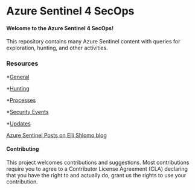 # Azure Sentinel 4 SecOps

#### Welcome to the Azure Sentinel 4 SecOps!

This repository contains many Azure Sentinel content with queries for exploration, hunting, and other activities.

### Resources

*[General](https://github.com/eshlomo1/Azure-Sentinel-4-SecOps/tree/master/General)

*[Hunting](https://github.com/eshlomo1/Azure-Sentinel-4-SecOps/tree/master/Hunting)

*[Processes](https://github.com/eshlomo1/Azure-Sentinel-4-SecOps/tree/master/Processes)

*[Security Events](https://github.com/eshlomo1/AzureSentinel4SecOps/tree/master/Security%20Events)

*[Updates](https://github.com/eshlomo1/Azure-Sentinel-4-SecOps/tree/master/Updates)

[Azure Sentinel Posts on Elli Shlomo blog](https://eshlomo.us)

#### Contributing

This project welcomes contributions and suggestions. Most contributions require you to agree to a Contributor License Agreement (CLA) declaring that you have the right to and actually do, grant us the rights to use your contribution.
